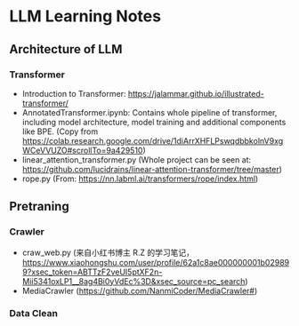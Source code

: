 # LLM Learning Notes
## Architecture of LLM
### Transformer
- Introduction to Transformer: https://jalammar.github.io/illustrated-transformer/
- AnnotatedTransformer.ipynb: Contains whole pipeline of transformer, including model architecture, model training and additional components like BPE. (Copy from https://colab.research.google.com/drive/1diArrXHFLPswqdbbkolnV9xgWCeVVUZO#scrollTo=9a429510)
- linear_attention_transformer.py (Whole project can be seen at: https://github.com/lucidrains/linear-attention-transformer/tree/master)
- rope.py (From: https://nn.labml.ai/transformers/rope/index.html)
## Pretraning
### Crawler
- craw_web.py (来自小红书博主 R.Z 的学习笔记，https://www.xiaohongshu.com/user/profile/62a1c8ae000000001b029899?xsec_token=ABTTzF2veUI5ptXF2n-Mii5341oxLP1__8ag4Bi0yVdEc%3D&xsec_source=pc_search)
- MediaCrawler (https://github.com/NanmiCoder/MediaCrawler#)
### Data Clean